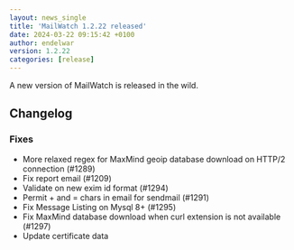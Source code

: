 ```yaml
---
layout: news_single
title: 'MailWatch 1.2.22 released'
date: 2024-03-22 09:15:42 +0100
author: endelwar
version: 1.2.22
categories: [release]
---
```


A new version of MailWatch is released in the wild.

## Changelog
### Fixes
- More relaxed regex for MaxMind geoip database download on HTTP/2 connection (#1289)
- Fix report email (#1209)
- Validate on new exim id format (#1294)
- Permit + and = chars in email for sendmail (#1291)
- Fix Message Listing on Mysql 8+ (#1295)
- Fix MaxMind database download when curl extension is not available (#1297)
- Update certificate data